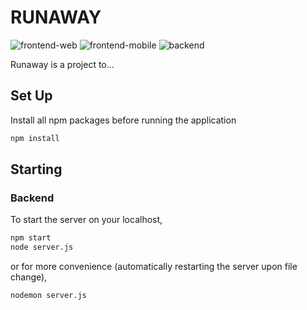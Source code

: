 # RUNAWAY
![frontend-web](https://github.com/umcody/runaway/workflows/frontend-web/badge.svg) ![frontend-mobile](https://github.com/umcody/runaway/workflows/frontend-mobile/badge.svg) ![backend](https://github.com/umcody/runaway/workflows/backend/badge.svg)

Runaway is a project to...

## Set Up

Install all npm packages before running the application

```bash
npm install
```
## Starting

### Backend

To start the server on your localhost,

```bash
npm start
node server.js
```

or for more convenience (automatically restarting the server upon file change),

```bash
nodemon server.js
```
